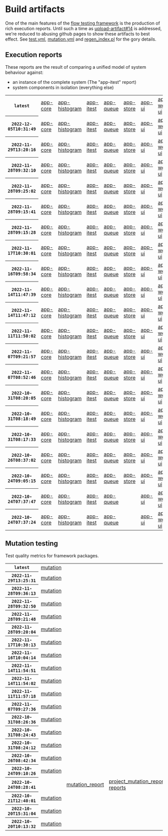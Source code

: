 # Build artifacts

One of the main features of the [flow testing framework](https://github.com/Mastercard/flow) is the production of rich execution reports.
Until such a time as [upload-artifact#14](https://github.com/actions/upload-artifact/issues/14) is addressed, we're reduced to abusing github pages to show these artifacts to best effect.
See [test.yml](https://github.com/Mastercard/flow/blob/main/.github/workflows/test.yml), [mutation.yml](https://github.com/Mastercard/flow/blob/main/.github/workflows/mutation.yml) and [regen_index.pl](https://github.com/Mastercard/flow/blob/pages/regen_index.pl) for the gory details.

## Execution reports

These reports are the result of comparing a unified model of system behaviour against:
 * an instance of the complete system (The "app-itest" report)
 * system components in isolation (everything else)

<!-- start:execution -->
<table>
	<tbody>
		<tr> <th><code>latest</code></th>
			<td><a href="execution/latest/flow_execution_reports/example/app-core/target/mctf/latest/index.html">app-core</a></td>
			<td><a href="execution/latest/flow_execution_reports/example/app-histogram/target/mctf/latest/index.html">app-histogram</a></td>
			<td><a href="execution/latest/flow_execution_reports/example/app-itest/target/mctf/latest/index.html">app-itest</a></td>
			<td><a href="execution/latest/flow_execution_reports/example/app-queue/target/mctf/latest/index.html">app-queue</a></td>
			<td><a href="execution/latest/flow_execution_reports/example/app-store/target/mctf/latest/index.html">app-store</a></td>
			<td><a href="execution/latest/flow_execution_reports/example/app-ui/target/mctf/latest/index.html">app-ui</a></td>
			<td><a href="execution/latest/flow_execution_reports/example/app-web-ui/target/mctf/latest/index.html">app-web-ui</a></td>
		</tr>
		<tr> <th><code>2022-12-05T10:31:49</code></th>
			<td><a href="execution/1670236309/flow_execution_reports/example/app-core/target/mctf/latest/index.html">app-core</a></td>
			<td><a href="execution/1670236309/flow_execution_reports/example/app-histogram/target/mctf/latest/index.html">app-histogram</a></td>
			<td><a href="execution/1670236309/flow_execution_reports/example/app-itest/target/mctf/latest/index.html">app-itest</a></td>
			<td><a href="execution/1670236309/flow_execution_reports/example/app-queue/target/mctf/latest/index.html">app-queue</a></td>
			<td><a href="execution/1670236309/flow_execution_reports/example/app-store/target/mctf/latest/index.html">app-store</a></td>
			<td><a href="execution/1670236309/flow_execution_reports/example/app-ui/target/mctf/latest/index.html">app-ui</a></td>
			<td><a href="execution/1670236309/flow_execution_reports/example/app-web-ui/target/mctf/latest/index.html">app-web-ui</a></td>
		</tr>
		<tr> <th><code>2022-11-29T13:20:16</code></th>
			<td><a href="execution/1669728016/flow_execution_reports/example/app-core/target/mctf/latest/index.html">app-core</a></td>
			<td><a href="execution/1669728016/flow_execution_reports/example/app-histogram/target/mctf/latest/index.html">app-histogram</a></td>
			<td><a href="execution/1669728016/flow_execution_reports/example/app-itest/target/mctf/latest/index.html">app-itest</a></td>
			<td><a href="execution/1669728016/flow_execution_reports/example/app-queue/target/mctf/latest/index.html">app-queue</a></td>
			<td><a href="execution/1669728016/flow_execution_reports/example/app-store/target/mctf/latest/index.html">app-store</a></td>
			<td><a href="execution/1669728016/flow_execution_reports/example/app-ui/target/mctf/latest/index.html">app-ui</a></td>
			<td><a href="execution/1669728016/flow_execution_reports/example/app-web-ui/target/mctf/latest/index.html">app-web-ui</a></td>
		</tr>
		<tr> <th><code>2022-11-28T09:32:10</code></th>
			<td><a href="execution/1669627930/flow_execution_reports/example/app-core/target/mctf/latest/index.html">app-core</a></td>
			<td><a href="execution/1669627930/flow_execution_reports/example/app-histogram/target/mctf/latest/index.html">app-histogram</a></td>
			<td><a href="execution/1669627930/flow_execution_reports/example/app-itest/target/mctf/latest/index.html">app-itest</a></td>
			<td><a href="execution/1669627930/flow_execution_reports/example/app-queue/target/mctf/latest/index.html">app-queue</a></td>
			<td><a href="execution/1669627930/flow_execution_reports/example/app-store/target/mctf/latest/index.html">app-store</a></td>
			<td><a href="execution/1669627930/flow_execution_reports/example/app-ui/target/mctf/latest/index.html">app-ui</a></td>
			<td><a href="execution/1669627930/flow_execution_reports/example/app-web-ui/target/mctf/latest/index.html">app-web-ui</a></td>
		</tr>
		<tr> <th><code>2022-11-28T09:25:02</code></th>
			<td><a href="execution/1669627502/flow_execution_reports/example/app-core/target/mctf/latest/index.html">app-core</a></td>
			<td><a href="execution/1669627502/flow_execution_reports/example/app-histogram/target/mctf/latest/index.html">app-histogram</a></td>
			<td><a href="execution/1669627502/flow_execution_reports/example/app-itest/target/mctf/latest/index.html">app-itest</a></td>
			<td><a href="execution/1669627502/flow_execution_reports/example/app-queue/target/mctf/latest/index.html">app-queue</a></td>
			<td><a href="execution/1669627502/flow_execution_reports/example/app-store/target/mctf/latest/index.html">app-store</a></td>
			<td><a href="execution/1669627502/flow_execution_reports/example/app-ui/target/mctf/latest/index.html">app-ui</a></td>
			<td><a href="execution/1669627502/flow_execution_reports/example/app-web-ui/target/mctf/latest/index.html">app-web-ui</a></td>
		</tr>
		<tr> <th><code>2022-11-28T09:15:41</code></th>
			<td><a href="execution/1669626941/flow_execution_reports/example/app-core/target/mctf/latest/index.html">app-core</a></td>
			<td><a href="execution/1669626941/flow_execution_reports/example/app-histogram/target/mctf/latest/index.html">app-histogram</a></td>
			<td><a href="execution/1669626941/flow_execution_reports/example/app-itest/target/mctf/latest/index.html">app-itest</a></td>
			<td><a href="execution/1669626941/flow_execution_reports/example/app-queue/target/mctf/latest/index.html">app-queue</a></td>
			<td><a href="execution/1669626941/flow_execution_reports/example/app-store/target/mctf/latest/index.html">app-store</a></td>
			<td><a href="execution/1669626941/flow_execution_reports/example/app-ui/target/mctf/latest/index.html">app-ui</a></td>
			<td><a href="execution/1669626941/flow_execution_reports/example/app-web-ui/target/mctf/latest/index.html">app-web-ui</a></td>
		</tr>
		<tr> <th><code>2022-11-28T09:15:28</code></th>
			<td><a href="execution/1669626928/flow_execution_reports/example/app-core/target/mctf/latest/index.html">app-core</a></td>
			<td><a href="execution/1669626928/flow_execution_reports/example/app-histogram/target/mctf/latest/index.html">app-histogram</a></td>
			<td><a href="execution/1669626928/flow_execution_reports/example/app-itest/target/mctf/latest/index.html">app-itest</a></td>
			<td><a href="execution/1669626928/flow_execution_reports/example/app-queue/target/mctf/latest/index.html">app-queue</a></td>
			<td><a href="execution/1669626928/flow_execution_reports/example/app-store/target/mctf/latest/index.html">app-store</a></td>
			<td><a href="execution/1669626928/flow_execution_reports/example/app-ui/target/mctf/latest/index.html">app-ui</a></td>
			<td><a href="execution/1669626928/flow_execution_reports/example/app-web-ui/target/mctf/latest/index.html">app-web-ui</a></td>
		</tr>
		<tr> <th><code>2022-11-17T10:30:01</code></th>
			<td><a href="execution/1668681001/flow_execution_reports/example/app-core/target/mctf/latest/index.html">app-core</a></td>
			<td><a href="execution/1668681001/flow_execution_reports/example/app-histogram/target/mctf/latest/index.html">app-histogram</a></td>
			<td><a href="execution/1668681001/flow_execution_reports/example/app-itest/target/mctf/latest/index.html">app-itest</a></td>
			<td><a href="execution/1668681001/flow_execution_reports/example/app-queue/target/mctf/latest/index.html">app-queue</a></td>
			<td><a href="execution/1668681001/flow_execution_reports/example/app-store/target/mctf/latest/index.html">app-store</a></td>
			<td><a href="execution/1668681001/flow_execution_reports/example/app-ui/target/mctf/latest/index.html">app-ui</a></td>
			<td><a href="execution/1668681001/flow_execution_reports/example/app-web-ui/target/mctf/latest/index.html">app-web-ui</a></td>
		</tr>
		<tr> <th><code>2022-11-16T09:58:34</code></th>
			<td><a href="execution/1668592714/flow_execution_reports/example/app-core/target/mctf/latest/index.html">app-core</a></td>
			<td><a href="execution/1668592714/flow_execution_reports/example/app-histogram/target/mctf/latest/index.html">app-histogram</a></td>
			<td><a href="execution/1668592714/flow_execution_reports/example/app-itest/target/mctf/latest/index.html">app-itest</a></td>
			<td><a href="execution/1668592714/flow_execution_reports/example/app-queue/target/mctf/latest/index.html">app-queue</a></td>
			<td><a href="execution/1668592714/flow_execution_reports/example/app-store/target/mctf/latest/index.html">app-store</a></td>
			<td><a href="execution/1668592714/flow_execution_reports/example/app-ui/target/mctf/latest/index.html">app-ui</a></td>
			<td><a href="execution/1668592714/flow_execution_reports/example/app-web-ui/target/mctf/latest/index.html">app-web-ui</a></td>
		</tr>
		<tr> <th><code>2022-11-14T11:47:39</code></th>
			<td><a href="execution/1668426459/flow_execution_reports/example/app-core/target/mctf/latest/index.html">app-core</a></td>
			<td><a href="execution/1668426459/flow_execution_reports/example/app-histogram/target/mctf/latest/index.html">app-histogram</a></td>
			<td><a href="execution/1668426459/flow_execution_reports/example/app-itest/target/mctf/latest/index.html">app-itest</a></td>
			<td><a href="execution/1668426459/flow_execution_reports/example/app-queue/target/mctf/latest/index.html">app-queue</a></td>
			<td><a href="execution/1668426459/flow_execution_reports/example/app-store/target/mctf/latest/index.html">app-store</a></td>
			<td><a href="execution/1668426459/flow_execution_reports/example/app-ui/target/mctf/latest/index.html">app-ui</a></td>
			<td><a href="execution/1668426459/flow_execution_reports/example/app-web-ui/target/mctf/latest/index.html">app-web-ui</a></td>
		</tr>
		<tr> <th><code>2022-11-14T11:47:12</code></th>
			<td><a href="execution/1668426432/flow_execution_reports/example/app-core/target/mctf/latest/index.html">app-core</a></td>
			<td><a href="execution/1668426432/flow_execution_reports/example/app-histogram/target/mctf/latest/index.html">app-histogram</a></td>
			<td><a href="execution/1668426432/flow_execution_reports/example/app-itest/target/mctf/latest/index.html">app-itest</a></td>
			<td><a href="execution/1668426432/flow_execution_reports/example/app-queue/target/mctf/latest/index.html">app-queue</a></td>
			<td><a href="execution/1668426432/flow_execution_reports/example/app-store/target/mctf/latest/index.html">app-store</a></td>
			<td><a href="execution/1668426432/flow_execution_reports/example/app-ui/target/mctf/latest/index.html">app-ui</a></td>
			<td><a href="execution/1668426432/flow_execution_reports/example/app-web-ui/target/mctf/latest/index.html">app-web-ui</a></td>
		</tr>
		<tr> <th><code>2022-11-11T11:50:02</code></th>
			<td><a href="execution/1668167402/flow_execution_reports/example/app-core/target/mctf/latest/index.html">app-core</a></td>
			<td><a href="execution/1668167402/flow_execution_reports/example/app-histogram/target/mctf/latest/index.html">app-histogram</a></td>
			<td><a href="execution/1668167402/flow_execution_reports/example/app-itest/target/mctf/latest/index.html">app-itest</a></td>
			<td><a href="execution/1668167402/flow_execution_reports/example/app-queue/target/mctf/latest/index.html">app-queue</a></td>
			<td><a href="execution/1668167402/flow_execution_reports/example/app-store/target/mctf/latest/index.html">app-store</a></td>
			<td><a href="execution/1668167402/flow_execution_reports/example/app-ui/target/mctf/latest/index.html">app-ui</a></td>
			<td><a href="execution/1668167402/flow_execution_reports/example/app-web-ui/target/mctf/latest/index.html">app-web-ui</a></td>
		</tr>
		<tr> <th><code>2022-11-07T09:21:57</code></th>
			<td><a href="execution/1667812917/flow_execution_reports/example/app-core/target/mctf/latest/index.html">app-core</a></td>
			<td><a href="execution/1667812917/flow_execution_reports/example/app-histogram/target/mctf/latest/index.html">app-histogram</a></td>
			<td><a href="execution/1667812917/flow_execution_reports/example/app-itest/target/mctf/latest/index.html">app-itest</a></td>
			<td><a href="execution/1667812917/flow_execution_reports/example/app-queue/target/mctf/latest/index.html">app-queue</a></td>
			<td><a href="execution/1667812917/flow_execution_reports/example/app-store/target/mctf/latest/index.html">app-store</a></td>
			<td><a href="execution/1667812917/flow_execution_reports/example/app-ui/target/mctf/latest/index.html">app-ui</a></td>
			<td><a href="execution/1667812917/flow_execution_reports/example/app-web-ui/target/mctf/latest/index.html">app-web-ui</a></td>
		</tr>
		<tr> <th><code>2022-11-07T08:52:46</code></th>
			<td><a href="execution/1667811166/flow_execution_reports/example/app-core/target/mctf/latest/index.html">app-core</a></td>
			<td><a href="execution/1667811166/flow_execution_reports/example/app-histogram/target/mctf/latest/index.html">app-histogram</a></td>
			<td><a href="execution/1667811166/flow_execution_reports/example/app-itest/target/mctf/latest/index.html">app-itest</a></td>
			<td><a href="execution/1667811166/flow_execution_reports/example/app-queue/target/mctf/latest/index.html">app-queue</a></td>
			<td><a href="execution/1667811166/flow_execution_reports/example/app-store/target/mctf/latest/index.html">app-store</a></td>
			<td><a href="execution/1667811166/flow_execution_reports/example/app-ui/target/mctf/latest/index.html">app-ui</a></td>
			<td><a href="execution/1667811166/flow_execution_reports/example/app-web-ui/target/mctf/latest/index.html">app-web-ui</a></td>
		</tr>
		<tr> <th><code>2022-10-31T08:20:05</code></th>
			<td><a href="execution/1667204405/flow_execution_reports/example/app-core/target/mctf/latest/index.html">app-core</a></td>
			<td><a href="execution/1667204405/flow_execution_reports/example/app-histogram/target/mctf/latest/index.html">app-histogram</a></td>
			<td><a href="execution/1667204405/flow_execution_reports/example/app-itest/target/mctf/latest/index.html">app-itest</a></td>
			<td><a href="execution/1667204405/flow_execution_reports/example/app-queue/target/mctf/latest/index.html">app-queue</a></td>
			<td><a href="execution/1667204405/flow_execution_reports/example/app-store/target/mctf/latest/index.html">app-store</a></td>
			<td><a href="execution/1667204405/flow_execution_reports/example/app-ui/target/mctf/latest/index.html">app-ui</a></td>
			<td><a href="execution/1667204405/flow_execution_reports/example/app-web-ui/target/mctf/latest/index.html">app-web-ui</a></td>
		</tr>
		<tr> <th><code>2022-10-31T08:18:49</code></th>
			<td><a href="execution/1667204329/flow_execution_reports/example/app-core/target/mctf/latest/index.html">app-core</a></td>
			<td><a href="execution/1667204329/flow_execution_reports/example/app-histogram/target/mctf/latest/index.html">app-histogram</a></td>
			<td><a href="execution/1667204329/flow_execution_reports/example/app-itest/target/mctf/latest/index.html">app-itest</a></td>
			<td><a href="execution/1667204329/flow_execution_reports/example/app-queue/target/mctf/latest/index.html">app-queue</a></td>
			<td><a href="execution/1667204329/flow_execution_reports/example/app-store/target/mctf/latest/index.html">app-store</a></td>
			<td><a href="execution/1667204329/flow_execution_reports/example/app-ui/target/mctf/latest/index.html">app-ui</a></td>
			<td><a href="execution/1667204329/flow_execution_reports/example/app-web-ui/target/mctf/latest/index.html">app-web-ui</a></td>
		</tr>
		<tr> <th><code>2022-10-31T08:17:33</code></th>
			<td><a href="execution/1667204253/flow_execution_reports/example/app-core/target/mctf/latest/index.html">app-core</a></td>
			<td><a href="execution/1667204253/flow_execution_reports/example/app-histogram/target/mctf/latest/index.html">app-histogram</a></td>
			<td><a href="execution/1667204253/flow_execution_reports/example/app-itest/target/mctf/latest/index.html">app-itest</a></td>
			<td><a href="execution/1667204253/flow_execution_reports/example/app-queue/target/mctf/latest/index.html">app-queue</a></td>
			<td><a href="execution/1667204253/flow_execution_reports/example/app-store/target/mctf/latest/index.html">app-store</a></td>
			<td><a href="execution/1667204253/flow_execution_reports/example/app-ui/target/mctf/latest/index.html">app-ui</a></td>
			<td><a href="execution/1667204253/flow_execution_reports/example/app-web-ui/target/mctf/latest/index.html">app-web-ui</a></td>
		</tr>
		<tr> <th><code>2022-10-26T08:37:02</code></th>
			<td><a href="execution/1666773422/flow_execution_reports/example/app-core/target/mctf/latest/index.html">app-core</a></td>
			<td><a href="execution/1666773422/flow_execution_reports/example/app-histogram/target/mctf/latest/index.html">app-histogram</a></td>
			<td><a href="execution/1666773422/flow_execution_reports/example/app-itest/target/mctf/latest/index.html">app-itest</a></td>
			<td><a href="execution/1666773422/flow_execution_reports/example/app-queue/target/mctf/latest/index.html">app-queue</a></td>
			<td><a href="execution/1666773422/flow_execution_reports/example/app-store/target/mctf/latest/index.html">app-store</a></td>
			<td><a href="execution/1666773422/flow_execution_reports/example/app-ui/target/mctf/latest/index.html">app-ui</a></td>
			<td><a href="execution/1666773422/flow_execution_reports/example/app-web-ui/target/mctf/latest/index.html">app-web-ui</a></td>
		</tr>
		<tr> <th><code>2022-10-24T09:05:15</code></th>
			<td><a href="execution/1666602315/flow_execution_reports/example/app-core/target/mctf/latest/index.html">app-core</a></td>
			<td><a href="execution/1666602315/flow_execution_reports/example/app-histogram/target/mctf/latest/index.html">app-histogram</a></td>
			<td><a href="execution/1666602315/flow_execution_reports/example/app-itest/target/mctf/latest/index.html">app-itest</a></td>
			<td><a href="execution/1666602315/flow_execution_reports/example/app-queue/target/mctf/latest/index.html">app-queue</a></td>
			<td><a href="execution/1666602315/flow_execution_reports/example/app-store/target/mctf/latest/index.html">app-store</a></td>
			<td><a href="execution/1666602315/flow_execution_reports/example/app-ui/target/mctf/latest/index.html">app-ui</a></td>
			<td><a href="execution/1666602315/flow_execution_reports/example/app-web-ui/target/mctf/latest/index.html">app-web-ui</a></td>
		</tr>
		<tr> <th><code>2022-10-24T07:37:47</code></th>
			<td><a href="execution/1666597067/flow_execution_reports/example/app-core/target/mctf/latest/index.html">app-core</a></td>
			<td><a href="execution/1666597067/flow_execution_reports/example/app-histogram/target/mctf/latest/index.html">app-histogram</a></td>
			<td><a href="execution/1666597067/flow_execution_reports/example/app-itest/target/mctf/latest/index.html">app-itest</a></td>
			<td><a href="execution/1666597067/flow_execution_reports/example/app-queue/target/mctf/latest/index.html">app-queue</a></td>
			<td></td>
			<td><a href="execution/1666597067/flow_execution_reports/example/app-ui/target/mctf/latest/index.html">app-ui</a></td>
			<td><a href="execution/1666597067/flow_execution_reports/example/app-web-ui/target/mctf/latest/index.html">app-web-ui</a></td>
		</tr>
		<tr> <th><code>2022-10-24T07:37:24</code></th>
			<td><a href="execution/1666597044/flow_execution_reports/example/app-core/target/mctf/latest/index.html">app-core</a></td>
			<td><a href="execution/1666597044/flow_execution_reports/example/app-histogram/target/mctf/latest/index.html">app-histogram</a></td>
			<td><a href="execution/1666597044/flow_execution_reports/example/app-itest/target/mctf/latest/index.html">app-itest</a></td>
			<td><a href="execution/1666597044/flow_execution_reports/example/app-queue/target/mctf/latest/index.html">app-queue</a></td>
			<td></td>
			<td><a href="execution/1666597044/flow_execution_reports/example/app-ui/target/mctf/latest/index.html">app-ui</a></td>
			<td><a href="execution/1666597044/flow_execution_reports/example/app-web-ui/target/mctf/latest/index.html">app-web-ui</a></td>
		</tr>
	</tbody>
</table>
<!-- end:execution -->

## Mutation testing

Test quality metrics for framework packages.

<!-- start:mutation -->
<table>
	<tbody>
		<tr> <th><code>latest</code></th>
			<td><a href="mutation/latest/mutation_report/index.html">mutation</a></td>
			<td></td>
			<td></td>
			<td></td>
			<td></td>
			<td></td>
			<td></td>
			<td></td>
			<td></td>
			<td></td>
			<td></td>
			<td></td>
			<td></td>
			<td></td>
			<td></td>
			<td></td>
			<td></td>
			<td></td>
			<td></td>
		</tr>
		<tr> <th><code>2022-11-29T13:25:31</code></th>
			<td><a href="mutation/1669728331/mutation_report/index.html">mutation</a></td>
			<td></td>
			<td></td>
			<td></td>
			<td></td>
			<td></td>
			<td></td>
			<td></td>
			<td></td>
			<td></td>
			<td></td>
			<td></td>
			<td></td>
			<td></td>
			<td></td>
			<td></td>
			<td></td>
			<td></td>
			<td></td>
		</tr>
		<tr> <th><code>2022-11-28T09:36:13</code></th>
			<td><a href="mutation/1669628173/mutation_report/index.html">mutation</a></td>
			<td></td>
			<td></td>
			<td></td>
			<td></td>
			<td></td>
			<td></td>
			<td></td>
			<td></td>
			<td></td>
			<td></td>
			<td></td>
			<td></td>
			<td></td>
			<td></td>
			<td></td>
			<td></td>
			<td></td>
			<td></td>
		</tr>
		<tr> <th><code>2022-11-28T09:32:50</code></th>
			<td><a href="mutation/1669627970/mutation_report/index.html">mutation</a></td>
			<td></td>
			<td></td>
			<td></td>
			<td></td>
			<td></td>
			<td></td>
			<td></td>
			<td></td>
			<td></td>
			<td></td>
			<td></td>
			<td></td>
			<td></td>
			<td></td>
			<td></td>
			<td></td>
			<td></td>
			<td></td>
		</tr>
		<tr> <th><code>2022-11-28T09:21:48</code></th>
			<td><a href="mutation/1669627308/mutation_report/index.html">mutation</a></td>
			<td></td>
			<td></td>
			<td></td>
			<td></td>
			<td></td>
			<td></td>
			<td></td>
			<td></td>
			<td></td>
			<td></td>
			<td></td>
			<td></td>
			<td></td>
			<td></td>
			<td></td>
			<td></td>
			<td></td>
			<td></td>
		</tr>
		<tr> <th><code>2022-11-28T09:20:04</code></th>
			<td><a href="mutation/1669627204/mutation_report/index.html">mutation</a></td>
			<td></td>
			<td></td>
			<td></td>
			<td></td>
			<td></td>
			<td></td>
			<td></td>
			<td></td>
			<td></td>
			<td></td>
			<td></td>
			<td></td>
			<td></td>
			<td></td>
			<td></td>
			<td></td>
			<td></td>
			<td></td>
		</tr>
		<tr> <th><code>2022-11-17T10:38:13</code></th>
			<td><a href="mutation/1668681493/mutation_report/index.html">mutation</a></td>
			<td></td>
			<td></td>
			<td></td>
			<td></td>
			<td></td>
			<td></td>
			<td></td>
			<td></td>
			<td></td>
			<td></td>
			<td></td>
			<td></td>
			<td></td>
			<td></td>
			<td></td>
			<td></td>
			<td></td>
			<td></td>
		</tr>
		<tr> <th><code>2022-11-16T10:04:14</code></th>
			<td><a href="mutation/1668593054/mutation_report/index.html">mutation</a></td>
			<td></td>
			<td></td>
			<td></td>
			<td></td>
			<td></td>
			<td></td>
			<td></td>
			<td></td>
			<td></td>
			<td></td>
			<td></td>
			<td></td>
			<td></td>
			<td></td>
			<td></td>
			<td></td>
			<td></td>
			<td></td>
		</tr>
		<tr> <th><code>2022-11-14T11:54:51</code></th>
			<td><a href="mutation/1668426891/mutation_report/index.html">mutation</a></td>
			<td></td>
			<td></td>
			<td></td>
			<td></td>
			<td></td>
			<td></td>
			<td></td>
			<td></td>
			<td></td>
			<td></td>
			<td></td>
			<td></td>
			<td></td>
			<td></td>
			<td></td>
			<td></td>
			<td></td>
			<td></td>
		</tr>
		<tr> <th><code>2022-11-14T11:54:02</code></th>
			<td><a href="mutation/1668426842/mutation_report/index.html">mutation</a></td>
			<td></td>
			<td></td>
			<td></td>
			<td></td>
			<td></td>
			<td></td>
			<td></td>
			<td></td>
			<td></td>
			<td></td>
			<td></td>
			<td></td>
			<td></td>
			<td></td>
			<td></td>
			<td></td>
			<td></td>
			<td></td>
		</tr>
		<tr> <th><code>2022-11-11T11:57:18</code></th>
			<td><a href="mutation/1668167838/mutation_report/index.html">mutation</a></td>
			<td></td>
			<td></td>
			<td></td>
			<td></td>
			<td></td>
			<td></td>
			<td></td>
			<td></td>
			<td></td>
			<td></td>
			<td></td>
			<td></td>
			<td></td>
			<td></td>
			<td></td>
			<td></td>
			<td></td>
			<td></td>
		</tr>
		<tr> <th><code>2022-11-07T09:27:36</code></th>
			<td><a href="mutation/1667813256/mutation_report/index.html">mutation</a></td>
			<td></td>
			<td></td>
			<td></td>
			<td></td>
			<td></td>
			<td></td>
			<td></td>
			<td></td>
			<td></td>
			<td></td>
			<td></td>
			<td></td>
			<td></td>
			<td></td>
			<td></td>
			<td></td>
			<td></td>
			<td></td>
		</tr>
		<tr> <th><code>2022-10-31T08:26:36</code></th>
			<td><a href="mutation/1667204796/mutation_report/index.html">mutation</a></td>
			<td></td>
			<td></td>
			<td></td>
			<td></td>
			<td></td>
			<td></td>
			<td></td>
			<td></td>
			<td></td>
			<td></td>
			<td></td>
			<td></td>
			<td></td>
			<td></td>
			<td></td>
			<td></td>
			<td></td>
			<td></td>
		</tr>
		<tr> <th><code>2022-10-31T08:24:43</code></th>
			<td><a href="mutation/1667204683/mutation_report/index.html">mutation</a></td>
			<td></td>
			<td></td>
			<td></td>
			<td></td>
			<td></td>
			<td></td>
			<td></td>
			<td></td>
			<td></td>
			<td></td>
			<td></td>
			<td></td>
			<td></td>
			<td></td>
			<td></td>
			<td></td>
			<td></td>
			<td></td>
		</tr>
		<tr> <th><code>2022-10-31T08:24:12</code></th>
			<td><a href="mutation/1667204652/mutation_report/index.html">mutation</a></td>
			<td></td>
			<td></td>
			<td></td>
			<td></td>
			<td></td>
			<td></td>
			<td></td>
			<td></td>
			<td></td>
			<td></td>
			<td></td>
			<td></td>
			<td></td>
			<td></td>
			<td></td>
			<td></td>
			<td></td>
			<td></td>
		</tr>
		<tr> <th><code>2022-10-26T08:42:34</code></th>
			<td><a href="mutation/1666773754/mutation_report/index.html">mutation</a></td>
			<td></td>
			<td></td>
			<td></td>
			<td></td>
			<td></td>
			<td></td>
			<td></td>
			<td></td>
			<td></td>
			<td></td>
			<td></td>
			<td></td>
			<td></td>
			<td></td>
			<td></td>
			<td></td>
			<td></td>
			<td></td>
		</tr>
		<tr> <th><code>2022-10-24T09:10:26</code></th>
			<td><a href="mutation/1666602626/mutation_report/index.html">mutation</a></td>
			<td></td>
			<td></td>
			<td></td>
			<td></td>
			<td></td>
			<td></td>
			<td></td>
			<td></td>
			<td></td>
			<td></td>
			<td></td>
			<td></td>
			<td></td>
			<td></td>
			<td></td>
			<td></td>
			<td></td>
			<td></td>
		</tr>
		<tr> <th><code>2022-10-24T08:28:41</code></th>
			<td></td>
			<td><a href="mutation/1666600121/mutation_report/index.html">mutation_report</a></td>
			<td><a href="mutation/1666600121/project_mutation_reports/aggregator/target/pit-reports/index.html">project_mutation_reports/aggregator/target/pit-reports</a></td>
			<td><a href="mutation/1666600121/project_mutation_reports/api/target/pit-reports/index.html">project_mutation_reports/api/target/pit-reports</a></td>
			<td><a href="mutation/1666600121/project_mutation_reports/assert/assert-core/target/pit-reports/index.html">project_mutation_reports/assert/assert-core/target/pit-reports</a></td>
			<td><a href="mutation/1666600121/project_mutation_reports/assert/assert-filter/target/pit-reports/index.html">project_mutation_reports/assert/assert-filter/target/pit-reports</a></td>
			<td><a href="mutation/1666600121/project_mutation_reports/assert/assert-junit5/target/pit-reports/index.html">project_mutation_reports/assert/assert-junit5/target/pit-reports</a></td>
			<td><a href="mutation/1666600121/project_mutation_reports/builder/target/pit-reports/index.html">project_mutation_reports/builder/target/pit-reports</a></td>
			<td><a href="mutation/1666600121/project_mutation_reports/message/message-core/target/pit-reports/index.html">project_mutation_reports/message/message-core/target/pit-reports</a></td>
			<td><a href="mutation/1666600121/project_mutation_reports/message/message-http/target/pit-reports/index.html">project_mutation_reports/message/message-http/target/pit-reports</a></td>
			<td><a href="mutation/1666600121/project_mutation_reports/message/message-json/target/pit-reports/index.html">project_mutation_reports/message/message-json/target/pit-reports</a></td>
			<td><a href="mutation/1666600121/project_mutation_reports/message/message-sql/target/pit-reports/index.html">project_mutation_reports/message/message-sql/target/pit-reports</a></td>
			<td><a href="mutation/1666600121/project_mutation_reports/message/message-text/target/pit-reports/index.html">project_mutation_reports/message/message-text/target/pit-reports</a></td>
			<td><a href="mutation/1666600121/project_mutation_reports/message/message-web/target/pit-reports/index.html">project_mutation_reports/message/message-web/target/pit-reports</a></td>
			<td><a href="mutation/1666600121/project_mutation_reports/message/message-xml/target/pit-reports/index.html">project_mutation_reports/message/message-xml/target/pit-reports</a></td>
			<td><a href="mutation/1666600121/project_mutation_reports/model/target/pit-reports/index.html">project_mutation_reports/model/target/pit-reports</a></td>
			<td><a href="mutation/1666600121/project_mutation_reports/report/report-core/target/pit-reports/index.html">project_mutation_reports/report/report-core/target/pit-reports</a></td>
			<td><a href="mutation/1666600121/project_mutation_reports/validation/validation-core/target/pit-reports/index.html">project_mutation_reports/validation/validation-core/target/pit-reports</a></td>
			<td><a href="mutation/1666600121/project_mutation_reports/validation/validation-junit5/target/pit-reports/index.html">project_mutation_reports/validation/validation-junit5/target/pit-reports</a></td>
		</tr>
		<tr> <th><code>2022-10-21T12:40:01</code></th>
			<td><a href="mutation/1666356001/mutation_report/index.html">mutation</a></td>
			<td></td>
			<td></td>
			<td></td>
			<td></td>
			<td></td>
			<td></td>
			<td></td>
			<td></td>
			<td></td>
			<td></td>
			<td></td>
			<td></td>
			<td></td>
			<td></td>
			<td></td>
			<td></td>
			<td></td>
			<td></td>
		</tr>
		<tr> <th><code>2022-10-20T15:31:04</code></th>
			<td><a href="mutation/1666279864/mutation_report/index.html">mutation</a></td>
			<td></td>
			<td></td>
			<td></td>
			<td></td>
			<td></td>
			<td></td>
			<td></td>
			<td></td>
			<td></td>
			<td></td>
			<td></td>
			<td></td>
			<td></td>
			<td></td>
			<td></td>
			<td></td>
			<td></td>
			<td></td>
		</tr>
		<tr> <th><code>2022-10-20T10:13:32</code></th>
			<td><a href="mutation/1666260812/mutation_report/index.html">mutation</a></td>
			<td></td>
			<td></td>
			<td></td>
			<td></td>
			<td></td>
			<td></td>
			<td></td>
			<td></td>
			<td></td>
			<td></td>
			<td></td>
			<td></td>
			<td></td>
			<td></td>
			<td></td>
			<td></td>
			<td></td>
			<td></td>
		</tr>
	</tbody>
</table>
<!-- end:mutation -->
